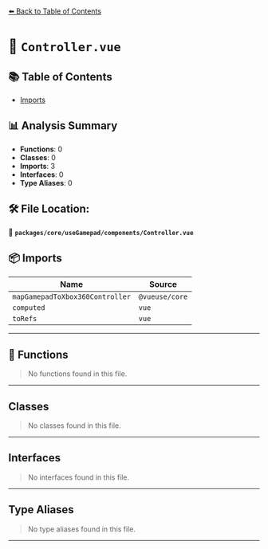 [⬅️ Back to Table of Contents](../../../../index.md)

# 📄 `Controller.vue`

## 📚 Table of Contents

- [Imports](#imports)

## 📊 Analysis Summary

- **Functions**: 0
- **Classes**: 0
- **Imports**: 3
- **Interfaces**: 0
- **Type Aliases**: 0

## 🛠️ File Location:
📂 **`packages/core/useGamepad/components/Controller.vue`**

## 📦 Imports

| Name | Source |
|------|--------|
| `mapGamepadToXbox360Controller` | `@vueuse/core` |
| `computed` | `vue` |
| `toRefs` | `vue` |


---

## 🔧 Functions

> No functions found in this file.


---

## Classes

> No classes found in this file.


---

## Interfaces

> No interfaces found in this file.


---

## Type Aliases

> No type aliases found in this file.


---